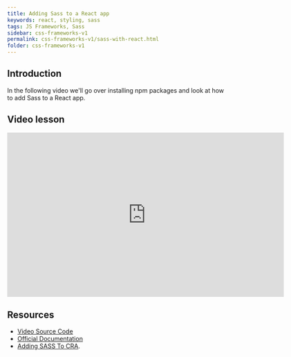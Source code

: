 ```yaml
---
title: Adding Sass to a React app
keywords: react, styling, sass
tags: JS Frameworks, Sass
sidebar: css-frameworks-v1
permalink: css-frameworks-v1/sass-with-react.html
folder: css-frameworks-v1
---
```


## Introduction

In the following video we'll go over installing npm packages and look at how to add Sass to a React app.

## Video lesson

<iframe src="https://player.vimeo.com/video/434108216" width="640" height="380" frameborder="0" allow="autoplay; fullscreen" allowfullscreen=""></iframe>

## Resources

- [Video Source Code](https://github.com/NoroffFEU/react-introduction/tree/add-sass)
- [Official Documentation](https://sass-lang.com/documentation/)
- [Adding SASS To CRA](https://create-react-app.dev/docs/adding-a-sass-stylesheet/).